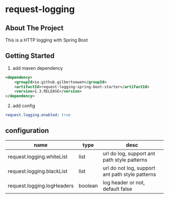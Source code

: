 # request-logging
## About The Project
This is a HTTP logging with Spring Boot
## Getting Started

1. add maven dependency

```xml
<dependency>
    <groupId>io.github.gilbertoowen</groupId>
    <artifactId>request-logging-spring-boot-starter</artifactId>
    <version>1.3.RELEASE</version>
</dependency>
```

2. add config

```yaml
request.logging.enabled: true
```

## configuration

| name                       |type| desc                                            |
|----------------------------|---|-------------------------------------------------|
| request.logging.whiteList  |list| url do log, support ant path style patterns     |
| request.logging.blackList  |list| url do not log, support ant path style patterns |
| request.logging.logHeaders |boolean| log header or not, default false                |


